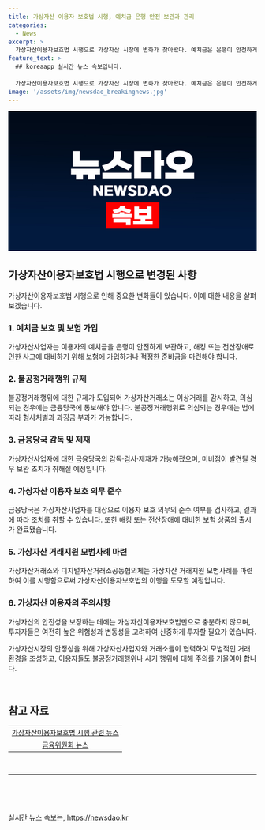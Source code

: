 ```yaml
---
title: 가상자산 이용자 보호법 시행, 예치금 은행 안전 보관과 관리
categories:
  - News
excerpt: >
  가상자산이용자보호법 시행으로 가상자산 시장에 변화가 찾아왔다. 예치금은 은행이 안전하게 보관하고, 가상자산사업자는 이용자에게 이자성격의 예치금 이용료를 제공해야 한다. 불공정거래행위에 대한 강력한 처벌이 가능하며, 금융당국 감독·검사·제재가 가능해졌다. 또한 가상자산사업자의 이용자 보호 의무를 검사하고 제재할 수 있다. 가상자산 거래소는 이상거래를 감시하고 불공정거래행위를 금융당국에 신고해야 한다. 가상자산이용자보호법 시행으로 안전한 거래 환경을 기대할 수 있지만, 가상자산의 높은 위험성을 고려해 신중한 투자가 필요하며, 불공정거래에 주의해야 한다.
feature_text: >
  ## koreaapp 실시간 뉴스 속보입니다.

  가상자산이용자보호법 시행으로 가상자산 시장에 변화가 찾아왔다. 예치금은 은행이 안전하게 보관하고, 가상자산사업자는 이용자에게 이자성격의 예치금 이용료를 제공해야 한다. 불공정거래행위에 대한 강력한 처벌이 가능하며, 금융당국 감독·검사·제재가 가능해졌다. 또한 가상자산사업자의 이용자 보호 의무를 검사하고 제재할 수 있다. 가상자산 거래소는 이상거래를 감시하고 불공정거래행위를 금융당국에 신고해야 한다. 가상자산이용자보호법 시행으로 안전한 거래 환경을 기대할 수 있지만, 가상자산의 높은 위험성을 고려해 신중한 투자가 필요하며, 불공정거래에 주의해야 한다.
image: '/assets/img/newsdao_breakingnews.jpg'
---
```


<p><img src="/assets/img/newsdao_breakingnews.jpg" alt="koreaapp 속보" /></p>

<h2 data-ke-size="size26"><b>가상자산이용자보호법 시행으로 변경된 사항</b></h2>

<p data-ke-size="size16">가상자산이용자보호법 시행으로 인해 중요한 변화들이 있습니다. 이에 대한 내용을 살펴보겠습니다.</p>

<h3><b>1. 예치금 보호 및 보험 가입</b></h3>

<p data-ke-size="size16">가상자산사업자는 이용자의 예치금을 은행이 안전하게 보관하고, 해킹 또는 전산장애로 인한 사고에 대비하기 위해 보험에 가입하거나 적정한 준비금을 마련해야 합니다.</p>

<h3><b>2. 불공정거래행위 규제</b></h3>

<p data-ke-size="size16">불공정거래행위에 대한 규제가 도입되어 가상자산거래소는 이상거래를 감시하고, 의심되는 경우에는 금융당국에 통보해야 합니다. 불공정거래행위로 의심되는 경우에는 법에 따라 형사처벌과 과징금 부과가 가능합니다.</p>

<h3><b>3. 금융당국 감독 및 제재</b></h3>

<p data-ke-size="size16">가상자산사업자에 대한 금융당국의 감독·검사·제재가 가능해졌으며, 미비점이 발견될 경우 보완 조치가 취해질 예정입니다.</p>

<h3><b>4. 가상자산 이용자 보호 의무 준수</b></h3>

<p data-ke-size="size16">금융당국은 가상자산사업자를 대상으로 이용자 보호 의무의 준수 여부를 검사하고, 결과에 따라 조치를 취할 수 있습니다. 또한 해킹 또는 전산장애에 대비한 보험 상품의 출시가 완료됐습니다.</p>

<h3><b>5. 가상자산 거래지원 모범사례 마련</b></h3>

<p data-ke-size="size16">가상자산거래소와 디지털자산거래소공동협의체는 가상자산 거래지원 모범사례를 마련하여 이를 시행함으로써 가상자산이용자보호법의 이행을 도모할 예정입니다.</p>

<h3><b>6. 가상자산 이용자의 주의사항</b></h3>

<p data-ke-size="size16">가상자산의 안전성을 보장하는 데에는 가상자산이용자보호법만으로 충분하지 않으며, 투자자들은 여전히 높은 위험성과 변동성을 고려하여 신중하게 투자할 필요가 있습니다.</p>

<p data-ke-size="size16">가상자산시장의 안정성을 위해 가상자산사업자와 거래소들이 협력하여 모범적인 거래 환경을 조성하고, 이용자들도 불공정거래행위나 사기 행위에 대해 주의를 기울여야 합니다.</p>

<p data-ke-size="size16">&nbsp;</p>

<h2 data-ke-size="size26">참고 자료</h2>

<table>
<tbody>
<tr>
<td style="text-align: center; height: 17px;"><a href="https://korea.kr/policy/pressReleaseView.do?newsId=156404214" target="_blank">가상자산이용자보호법 시행 관련 뉴스</a></td>
</tr>
<tr>
<td style="text-align: center; height: 17px;"><a href="https://www.fsc.go.kr/info/tr_media_center/pd_mediacenter_view.jsp?menu=7210100&bbsid=BBS0058" target="_blank">금융위원회 뉴스</a></td>
</tr>
</tbody>
</table>

<p data-ke-size="size16">&nbsp;</p>

<hr>

<p data-ke-size="size16">&nbsp;</p>

<p data-ke-size="size16">&nbsp;</p>
실시간 뉴스 속보는, <a href="https://newsdao.kr" rel="dofollow">https://newsdao.kr</a>


